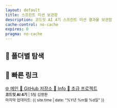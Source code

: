 ```yaml
---
layout: default
title: 스프린트 미션 보관함
description: 코드잇 AI 4기 스프린트 미션 결과물 보관함
cache-control: no-cache
expires: 0
pragma: no-cache
---
```


<script>

// 폴더 정보 가져오기 함수
function getFolderInfo(folderName) {
    folderName = (folderName || '').toString().replace(/^\/+|\/+$/g, '');
    // 폴더명에 따른 아이콘과 설명 (중복 정리됨)
    const folderMappings = {
        '감성데이타': { icon: '📊', desc: 'AI HUB 감성 데이타셋' },
        '경구약제 이미지 데이터(데이터 설명서, 경구약제 리스트)': { icon: '📊', desc: '데이터 설명서' },
        '경구약제이미지데이터': { icon: '💊', desc: '약물 데이터' },
        '멘토': { icon: '👨‍🏫', desc: '멘토 관련 자료' },
        '백업': { icon: '💾', desc: '백업 파일들' },
        '발표자료': { icon: '📊', desc: '발표 자료' },
        '셈플': { icon: '📂', desc: '샘플 파일들' },
        '스터디': { icon: '📒', desc: '학습 자료' },
        '스프린트미션_완료': { icon: '✅', desc: '완료된 스프린트 미션들' },
        '스프린트미션_작업중': { icon: '🚧', desc: '진행 중인 미션들' },
        '실습': { icon: '🔬', desc: '실습 자료' },
        '위클리페이퍼': { icon: '📰', desc: '주간 학습 리포트' },
        '테스트': { icon: '🧪', desc: '테스트 파일들' },
        '협업일지': { icon: '📓', desc: '협업 일지' },
        '회의록': { icon: '📋', desc: '팀 회의록' },
        'AI 모델 환경 설치가이드': { icon: '⚙️', desc: '설치 가이드' },
        'assets': { icon: '🎨', desc: '정적 자원' },
        'image': { icon: '🖼️', desc: '이미지 파일들' },
        'Learning': { icon: '📚', desc: '학습 자료' },
        'Learning Daily': { icon: '📅', desc: '일일 학습 기록' },
        'md': { icon: '📝', desc: 'Markdown 문서' }
    };

    return folderMappings[folderName] || { icon: '📁', desc: '폴더' };
}

{% assign cur_dir = "/" %}
{% include cur_files.liquid %}
{% include page_values.html %}
{% include page_folders_tree.html %}

</script>

## 📁 폴더별 탐색

<div class="folder-grid">
  <!-- 폴더 목록이 JavaScript로 동적 생성됩니다 -->
</div>

<div class="section-card">
  <h2>🔗 빠른 링크</h2>
  <div class="quick-links">
    <a href="https://c0z0c.github.io/" target="_blank">
      <span class="link-icon">🌐</span> 메인
    </a>
    <a href="https://github.com/c0z0c/sprint_mission" target="_blank">
      <span class="link-icon">📱</span> GitHub 저장소
    </a>
    <a href="{{ site.baseurl }}/스프린트미션_완료/info">
      <span class="link-icon">📖</span> Info
    </a>
    <a href="https://c0z0c.github.io/codeit_ai_health_eat" target="_blank">
      <span class="link-icon">📱</span> 초급 프로젝트
    </a>      
  </div>
</div>

<div class="footer-info">
<small>
<strong>코드잇 AI 4기</strong> | 5팀 김명환<br>
마지막 업데이트: {{ site.time | date: "%Y년 %m월 %d일" }}
</small>
</div>
